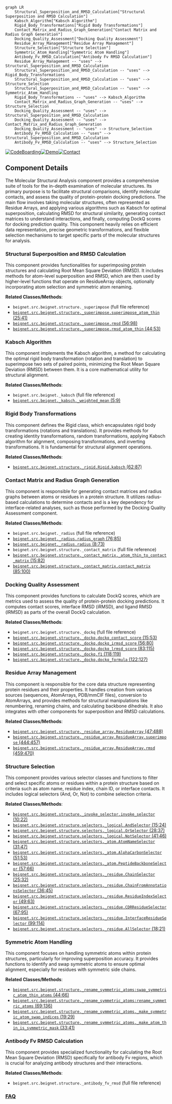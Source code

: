 ```mermaid
graph LR
    Structural_Superposition_and_RMSD_Calculation["Structural Superposition and RMSD Calculation"]
    Kabsch_Algorithm["Kabsch Algorithm"]
    Rigid_Body_Transformations["Rigid Body Transformations"]
    Contact_Matrix_and_Radius_Graph_Generation["Contact Matrix and Radius Graph Generation"]
    Docking_Quality_Assessment["Docking Quality Assessment"]
    Residue_Array_Management["Residue Array Management"]
    Structure_Selection["Structure Selection"]
    Symmetric_Atom_Handling["Symmetric Atom Handling"]
    Antibody_Fv_RMSD_Calculation["Antibody Fv RMSD Calculation"]
    Residue_Array_Management -- "uses" --> Structural_Superposition_and_RMSD_Calculation
    Structural_Superposition_and_RMSD_Calculation -- "uses" --> Rigid_Body_Transformations
    Structural_Superposition_and_RMSD_Calculation -- "uses" --> Structure_Selection
    Structural_Superposition_and_RMSD_Calculation -- "uses" --> Symmetric_Atom_Handling
    Rigid_Body_Transformations -- "uses" --> Kabsch_Algorithm
    Contact_Matrix_and_Radius_Graph_Generation -- "uses" --> Structure_Selection
    Docking_Quality_Assessment -- "uses" --> Structural_Superposition_and_RMSD_Calculation
    Docking_Quality_Assessment -- "uses" --> Contact_Matrix_and_Radius_Graph_Generation
    Docking_Quality_Assessment -- "uses" --> Structure_Selection
    Antibody_Fv_RMSD_Calculation -- "uses" --> Structural_Superposition_and_RMSD_Calculation
    Antibody_Fv_RMSD_Calculation -- "uses" --> Structure_Selection
```
[![CodeBoarding](https://img.shields.io/badge/Generated%20by-CodeBoarding-9cf?style=flat-square)](https://github.com/CodeBoarding/GeneratedOnBoardings)[![Demo](https://img.shields.io/badge/Try%20our-Demo-blue?style=flat-square)](https://www.codeboarding.org/demo)[![Contact](https://img.shields.io/badge/Contact%20us%20-%20contact@codeboarding.org-lightgrey?style=flat-square)](mailto:contact@codeboarding.org)

## Component Details

The Molecular Structural Analysis component provides a comprehensive suite of tools for the in-depth examination of molecular structures. Its primary purpose is to facilitate structural comparisons, identify molecular contacts, and assess the quality of protein-protein docking predictions. The main flow involves taking molecular structures, often represented as Residue Arrays, and applying various algorithms such as Kabsch for optimal superposition, calculating RMSD for structural similarity, generating contact matrices to understand interactions, and finally, computing DockQ scores for docking prediction quality. This component heavily relies on efficient data representation, precise geometric transformations, and flexible selection mechanisms to target specific parts of the molecular structures for analysis.

### Structural Superposition and RMSD Calculation
This component provides functionalities for superimposing protein structures and calculating Root Mean Square Deviation (RMSD). It includes methods for atom-level superposition and RMSD, which are then used by higher-level functions that operate on ResidueArray objects, optionally incorporating atom selection and symmetric atom renaming.


**Related Classes/Methods**:

- `beignet.src.beignet.structure._superimpose` (full file reference)
- <a href="https://github.com/Genentech/beignet/blob/master/src/beignet/structure/_superimpose.py#L25-L41" target="_blank" rel="noopener noreferrer">`beignet.src.beignet.structure._superimpose.superimpose_atom_thin` (25:41)</a>
- <a href="https://github.com/Genentech/beignet/blob/master/src/beignet/structure/_superimpose.py#L56-L98" target="_blank" rel="noopener noreferrer">`beignet.src.beignet.structure._superimpose.rmsd` (56:98)</a>
- <a href="https://github.com/Genentech/beignet/blob/master/src/beignet/structure/_superimpose.py#L44-L53" target="_blank" rel="noopener noreferrer">`beignet.src.beignet.structure._superimpose.rmsd_atom_thin` (44:53)</a>


### Kabsch Algorithm
This component implements the Kabsch algorithm, a method for calculating the optimal rigid body transformation (rotation and translation) to superimpose two sets of paired points, minimizing the Root Mean Square Deviation (RMSD) between them. It is a core mathematical utility for structural alignment.


**Related Classes/Methods**:

- `beignet.src.beignet._kabsch` (full file reference)
- <a href="https://github.com/Genentech/beignet/blob/master/src/beignet/_kabsch.py#L5-L9" target="_blank" rel="noopener noreferrer">`beignet.src.beignet._kabsch._weighted_mean` (5:9)</a>


### Rigid Body Transformations
This component defines the Rigid class, which encapsulates rigid body transformations (rotations and translations). It provides methods for creating identity transformations, random transformations, applying Kabsch algorithm for alignment, composing transformations, and inverting transformations. It is fundamental for structural alignment operations.


**Related Classes/Methods**:

- <a href="https://github.com/Genentech/beignet/blob/master/src/beignet/structure/_rigid.py#L62-L87" target="_blank" rel="noopener noreferrer">`beignet.src.beignet.structure._rigid.Rigid.kabsch` (62:87)</a>


### Contact Matrix and Radius Graph Generation
This component is responsible for generating contact matrices and radius graphs between atoms or residues in a protein structure. It utilizes radius-based calculations to determine contacts and is a key dependency for interface-related analyses, such as those performed by the Docking Quality Assessment component.


**Related Classes/Methods**:

- `beignet.src.beignet._radius` (full file reference)
- <a href="https://github.com/Genentech/beignet/blob/master/src/beignet/_radius.py#L76-L85" target="_blank" rel="noopener noreferrer">`beignet.src.beignet._radius.radius_graph` (76:85)</a>
- <a href="https://github.com/Genentech/beignet/blob/master/src/beignet/_radius.py#L8-L73" target="_blank" rel="noopener noreferrer">`beignet.src.beignet._radius.radius` (8:73)</a>
- `beignet.src.beignet.structure._contact_matrix` (full file reference)
- <a href="https://github.com/Genentech/beignet/blob/master/src/beignet/structure/_contact_matrix.py#L15-L82" target="_blank" rel="noopener noreferrer">`beignet.src.beignet.structure._contact_matrix._atom_thin_to_contact_matrix` (15:82)</a>
- <a href="https://github.com/Genentech/beignet/blob/master/src/beignet/structure/_contact_matrix.py#L85-L100" target="_blank" rel="noopener noreferrer">`beignet.src.beignet.structure._contact_matrix.contact_matrix` (85:100)</a>


### Docking Quality Assessment
This component provides functions to calculate DockQ scores, which are metrics used to assess the quality of protein-protein docking predictions. It computes contact scores, interface RMSD (iRMSD), and ligand RMSD (lRMSD) as parts of the overall DockQ calculation.


**Related Classes/Methods**:

- `beignet.src.beignet.structure._dockq` (full file reference)
- <a href="https://github.com/Genentech/beignet/blob/master/src/beignet/structure/_dockq.py#L15-L53" target="_blank" rel="noopener noreferrer">`beignet.src.beignet.structure._dockq.dockq_contact_score` (15:53)</a>
- <a href="https://github.com/Genentech/beignet/blob/master/src/beignet/structure/_dockq.py#L56-L80" target="_blank" rel="noopener noreferrer">`beignet.src.beignet.structure._dockq.dockq_irmsd_score` (56:80)</a>
- <a href="https://github.com/Genentech/beignet/blob/master/src/beignet/structure/_dockq.py#L83-L115" target="_blank" rel="noopener noreferrer">`beignet.src.beignet.structure._dockq.dockq_lrmsd_score` (83:115)</a>
- <a href="https://github.com/Genentech/beignet/blob/master/src/beignet/structure/_dockq.py#L118-L119" target="_blank" rel="noopener noreferrer">`beignet.src.beignet.structure._dockq.f1` (118:119)</a>
- <a href="https://github.com/Genentech/beignet/blob/master/src/beignet/structure/_dockq.py#L122-L127" target="_blank" rel="noopener noreferrer">`beignet.src.beignet.structure._dockq.dockq_formula` (122:127)</a>


### Residue Array Management
This component is responsible for the core data structure representing protein residues and their properties. It handles creation from various sources (sequences, AtomArrays, PDB/mmCIF files), conversion to AtomArrays, and provides methods for structural manipulations like renumbering, renaming chains, and calculating backbone dihedrals. It also integrates with other components for superposition and RMSD calculations.


**Related Classes/Methods**:

- <a href="https://github.com/Genentech/beignet/blob/master/src/beignet/structure/_residue_array.py#L47-L488" target="_blank" rel="noopener noreferrer">`beignet.src.beignet.structure._residue_array.ResidueArray` (47:488)</a>
- <a href="https://github.com/Genentech/beignet/blob/master/src/beignet/structure/_residue_array.py#L444-L457" target="_blank" rel="noopener noreferrer">`beignet.src.beignet.structure._residue_array.ResidueArray.superimpose` (444:457)</a>
- <a href="https://github.com/Genentech/beignet/blob/master/src/beignet/structure/_residue_array.py#L459-L470" target="_blank" rel="noopener noreferrer">`beignet.src.beignet.structure._residue_array.ResidueArray.rmsd` (459:470)</a>


### Structure Selection
This component provides various selector classes and functions to filter and select specific atoms or residues within a protein structure based on criteria such as atom name, residue index, chain ID, or interface contacts. It includes logical selectors (And, Or, Not) to combine selection criteria.


**Related Classes/Methods**:

- <a href="https://github.com/Genentech/beignet/blob/master/src/beignet/structure/_invoke_selector.py#L10-L22" target="_blank" rel="noopener noreferrer">`beignet.src.beignet.structure._invoke_selector.invoke_selector` (10:22)</a>
- <a href="https://github.com/Genentech/beignet/blob/master/src/beignet/structure/selectors/_logical.py#L15-L24" target="_blank" rel="noopener noreferrer">`beignet.src.beignet.structure.selectors._logical.AndSelector` (15:24)</a>
- <a href="https://github.com/Genentech/beignet/blob/master/src/beignet/structure/selectors/_logical.py#L28-L37" target="_blank" rel="noopener noreferrer">`beignet.src.beignet.structure.selectors._logical.OrSelector` (28:37)</a>
- <a href="https://github.com/Genentech/beignet/blob/master/src/beignet/structure/selectors/_logical.py#L41-L46" target="_blank" rel="noopener noreferrer">`beignet.src.beignet.structure.selectors._logical.NotSelector` (41:46)</a>
- <a href="https://github.com/Genentech/beignet/blob/master/src/beignet/structure/selectors/_atom.py#L31-L47" target="_blank" rel="noopener noreferrer">`beignet.src.beignet.structure.selectors._atom.AtomNameSelector` (31:47)</a>
- <a href="https://github.com/Genentech/beignet/blob/master/src/beignet/structure/selectors/_atom.py#L51-L53" target="_blank" rel="noopener noreferrer">`beignet.src.beignet.structure.selectors._atom.AlphaCarbonSelector` (51:53)</a>
- <a href="https://github.com/Genentech/beignet/blob/master/src/beignet/structure/selectors/_atom.py#L57-L66" target="_blank" rel="noopener noreferrer">`beignet.src.beignet.structure.selectors._atom.PeptideBackboneSelector` (57:66)</a>
- <a href="https://github.com/Genentech/beignet/blob/master/src/beignet/structure/selectors/_residue.py#L25-L32" target="_blank" rel="noopener noreferrer">`beignet.src.beignet.structure.selectors._residue.ChainSelector` (25:32)</a>
- <a href="https://github.com/Genentech/beignet/blob/master/src/beignet/structure/selectors/_residue.py#L36-L45" target="_blank" rel="noopener noreferrer">`beignet.src.beignet.structure.selectors._residue.ChainFromAnnotationsSelector` (36:45)</a>
- <a href="https://github.com/Genentech/beignet/blob/master/src/beignet/structure/selectors/_residue.py#L49-L63" target="_blank" rel="noopener noreferrer">`beignet.src.beignet.structure.selectors._residue.ResidueIndexSelector` (49:63)</a>
- <a href="https://github.com/Genentech/beignet/blob/master/src/beignet/structure/selectors/_residue.py#L67-L95" target="_blank" rel="noopener noreferrer">`beignet.src.beignet.structure.selectors._residue.CDRResidueSelector` (67:95)</a>
- <a href="https://github.com/Genentech/beignet/blob/master/src/beignet/structure/selectors/_residue.py#L99-L114" target="_blank" rel="noopener noreferrer">`beignet.src.beignet.structure.selectors._residue.InterfaceResidueSelector` (99:114)</a>
- <a href="https://github.com/Genentech/beignet/blob/master/src/beignet/structure/selectors/_residue.py#L18-L21" target="_blank" rel="noopener noreferrer">`beignet.src.beignet.structure.selectors._residue.AllSelector` (18:21)</a>


### Symmetric Atom Handling
This component focuses on handling symmetric atoms within protein structures, particularly for improving superposition accuracy. It provides functions to identify and swap symmetric atoms to ensure optimal alignment, especially for residues with symmetric side chains.


**Related Classes/Methods**:

- <a href="https://github.com/Genentech/beignet/blob/master/src/beignet/structure/_rename_symmetric_atoms.py#L44-L66" target="_blank" rel="noopener noreferrer">`beignet.src.beignet.structure._rename_symmetric_atoms:swap_symmetric_atom_thin_atoms` (44:66)</a>
- <a href="https://github.com/Genentech/beignet/blob/master/src/beignet/structure/_rename_symmetric_atoms.py#L69-L136" target="_blank" rel="noopener noreferrer">`beignet.src.beignet.structure._rename_symmetric_atoms:rename_symmetric_atoms` (69:136)</a>
- <a href="https://github.com/Genentech/beignet/blob/master/src/beignet/structure/_rename_symmetric_atoms.py#L19-L29" target="_blank" rel="noopener noreferrer">`beignet.src.beignet.structure._rename_symmetric_atoms._make_symmetric_atom_swap_indices` (19:29)</a>
- <a href="https://github.com/Genentech/beignet/blob/master/src/beignet/structure/_rename_symmetric_atoms.py#L33-L41" target="_blank" rel="noopener noreferrer">`beignet.src.beignet.structure._rename_symmetric_atoms._make_atom_thin_is_symmetric_mask` (33:41)</a>


### Antibody Fv RMSD Calculation
This component provides specialized functionality for calculating the Root Mean Square Deviation (RMSD) specifically for antibody Fv regions, which is crucial for analyzing antibody structures and their interactions.


**Related Classes/Methods**:

- `beignet.src.beignet.structure._antibody_fv_rmsd` (full file reference)




### [FAQ](https://github.com/CodeBoarding/GeneratedOnBoardings/tree/main?tab=readme-ov-file#faq)